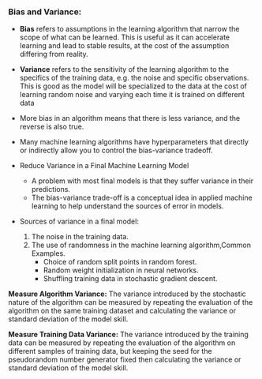 ### Bias and Variance:

+ **Bias** refers to assumptions in the learning algorithm that narrow the scope of what can be learned. This is useful as it can accelerate learning and lead to stable results, at the cost of the assumption differing from reality.
+ **Variance** refers to the sensitivity of the learning algorithm to the specifics of the training data, e.g. the noise and specific observations. This is good as the model will be specialized to the data at the cost of learning random noise and varying each time it is trained on different data

+ More bias in an algorithm means that there is less variance, and the reverse is also true.
+ Many machine learning algorithms have hyperparameters that directly or indirectly allow you to control the bias-variance tradeoff.


+ Reduce Variance in a Final Machine Learning Model
    + A problem with most final models is that they suffer variance in their predictions.
    + The bias-variance trade-off is a conceptual idea in applied machine learning to help understand the sources of error in models.

+ Sources of variance in a final model:
    1. The noise in the training data.
    2. The use of randomness in the machine learning algorithm,Common Examples.
        + Choice of random split points in random forest.
        + Random weight initialization in neural networks.
        + Shuffling training data in stochastic gradient descent.

**Measure Algorithm Variance:**
The variance introduced by the stochastic nature of the algorithm can be measured by repeating the evaluation of the algorithm on the same training dataset and calculating the variance or standard deviation of the model skill.    

**Measure Training Data Variance:**
The variance introduced by the training data can be measured by repeating the evaluation of the algorithm on different samples of training data, but keeping the seed for the pseudorandom number generator fixed then calculating the variance or standard deviation of the model skill.